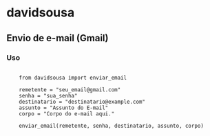 # davidsousa

## Envio de e-mail (Gmail)

### Uso

```

    from davidsousa import enviar_email

    remetente = "seu_email@gmail.com"
    senha = "sua_senha"
    destinatario = "destinatario@example.com"
    assunto = "Assunto do E-mail"
    corpo = "Corpo do e-mail aqui."

    enviar_email(remetente, senha, destinatario, assunto, corpo)


```